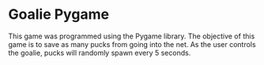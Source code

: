# Goalie Pygame
This game was programmed using the Pygame library. The objective of this game is to save as many pucks from going into the net. As the user controls the goalie, pucks will randomly spawn every 5 seconds.
